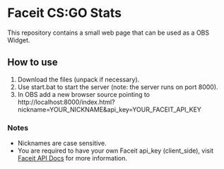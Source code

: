 
# Faceit CS:GO Stats
This repository contains a small web page that can be used as a OBS Widget.

## How to use
 1. Download the files (unpack if necessary).
 2. Use start.bat to start the server (note: the server runs on port 8000).
 3. In OBS add a new browser source pointing to http://localhost:8000/index.html?nickname=YOUR_NICKNAME&api_key=YOUR_FACEIT_API_KEY
	
### Notes
 - Nicknames are case sensitive.
 - You are required to have your own Faceit api_key (client_side), visit [Faceit API Docs](https://developers.faceit.com/docs/auth/api_keys) for more information.

